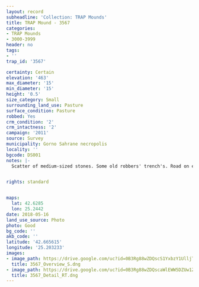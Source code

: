 ```yaml
---
layout: record
subheadline: 'Collection: TRAP Mounds'
title: TRAP Mound - 3567
categories:
- TRAP Mounds
- 3000-3999
header: no
tags:
- ''
trap_id: '3567'

certainty: Certain
elevation: '463'
max_diameter: '15'
min_diameter: '15'
height: '0.5'
size_category: Small
surrounding_land_use: Pasture
surface_condition: Pasture
robbed: Yes
crm_condition: '2'
crm_intactness: '2'
campaign: '2011'
source: Survey
municipality: Gorno Sahrane necropolis
locality: ''
bgcode: DS001
notes: |-
  Scatter of medium-sized stones. Some old robbers' trench's. Road on edge of western side (but does not cut through mound however).


rights: standard


maps:
  lat: 42.6285
  lon: 25.2442
date: 2018-05-16
land_use_source: Photo
photo: Good
bg_code: ''
akb_code: ''
latitude: '42.665615'
longitude: '25.203233'
images:
- image_path: https://drive.google.com/uc?id=0B3Rg88wZDQscS1YxbzY1UlljT1E
  title: 3567_Overview_S.dng
- image_path: https://drive.google.com/uc?id=0B3Rg88wZDQscaWlEWW5DZUw1ZVk
  title: 3567_Detail_RT.dng
---
```

